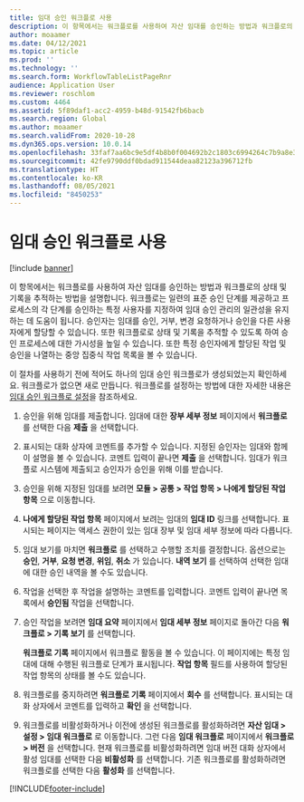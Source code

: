 ```yaml
---
title: 임대 승인 워크플로 사용
description: 이 항목에서는 워크플로를 사용하여 자산 임대를 승인하는 방법과 워크플로의 상태 및 기록을 추적하는 방법을 설명합니다.
author: moaamer
ms.date: 04/12/2021
ms.topic: article
ms.prod: ''
ms.technology: ''
ms.search.form: WorkflowTableListPageRnr
audience: Application User
ms.reviewer: roschlom
ms.custom: 4464
ms.assetid: 5f89daf1-acc2-4959-b48d-91542fb6bacb
ms.search.region: Global
ms.author: moaamer
ms.search.validFrom: 2020-10-28
ms.dyn365.ops.version: 10.0.14
ms.openlocfilehash: 33faf7aa6bc9e5df4b8b0f004692b2c1803c6994264c7b9a8e3eb404387f6800
ms.sourcegitcommit: 42fe9790ddf0bdad911544deaa82123a396712fb
ms.translationtype: HT
ms.contentlocale: ko-KR
ms.lasthandoff: 08/05/2021
ms.locfileid: "8450253"
---
```

# <a name="use-lease-approval-workflows"></a>임대 승인 워크플로 사용

[!include [banner](../includes/banner.md)]

이 항목에서는 워크플로를 사용하여 자산 임대를 승인하는 방법과 워크플로의 상태 및 기록을 추적하는 방법을 설명합니다. 워크플로는 일련의 표준 승인 단계를 제공하고 프로세스의 각 단계를 승인하는 특정 사용자를 지정하여 임대 승인 관리의 일관성을 유지하는 데 도움이 됩니다. 승인자는 임대를 승인, 거부, 변경 요청하거나 승인을 다른 사용자에게 할당할 수 있습니다. 또한 워크플로로 상태 및 기록을 추적할 수 있도록 하여 승인 프로세스에 대한 가시성을 높일 수 있습니다. 또한 특정 승인자에게 할당된 작업 및 승인을 나열하는 중앙 집중식 작업 목록을 볼 수 있습니다.

이 절차를 사용하기 전에 적어도 하나의 임대 승인 워크플로가 생성되었는지 확인하세요. 워크플로가 없으면 새로 만듭니다. 워크플로를 설정하는 방법에 대한 자세한 내용은 [임대 승인 워크플로 설정](set-up-lease-wrkflw.md)을 참조하세요.

1. 승인을 위해 임대를 제출합니다. 임대에 대한 **장부 세부 정보** 페이지에서 **워크플로** 를 선택한 다음 **제출** 을 선택합니다.
2. 표시되는 대화 상자에 코멘트를 추가할 수 있습니다. 지정된 승인자는 임대와 함께 이 설명을 볼 수 있습니다. 코멘트 입력이 끝나면 **제출** 을 선택합니다. 임대가 워크플로 시스템에 제출되고 승인자가 승인을 위해 이를 받습니다.
3. 승인을 위해 지정된 임대를 보려면 **모듈 \> 공통 \> 작업 항목 \> 나에게 할당된 작업 항목** 으로 이동합니다.
4. **나에게 할당된 작업 항목** 페이지에서 보려는 임대의 **임대 ID** 링크를 선택합니다. 표시되는 페이지는 액세스 권한이 있는 임대 장부 및 임대 세부 정보에 따라 다릅니다.
5. 임대 보기를 마치면 **워크플로** 를 선택하고 수행할 조치를 결정합니다. 옵션으로는 **승인**, **거부**, **요청 변경**, **위임**, **취소** 가 있습니다. **내역 보기** 를 선택하여 선택한 임대에 대한 승인 내역을 볼 수도 있습니다.
6. 작업을 선택한 후 작업을 설명하는 코멘트를 입력합니다. 코멘트 입력이 끝나면 목록에서 **승인됨** 작업을 선택합니다.
7. 승인 작업을 보려면 **임대 요약** 페이지에서 **임대 세부 정보** 페이지로 돌아간 다음 **워크플로 \> 기록 보기** 를 선택합니다.

    **워크플로 기록** 페이지에서 워크플로 활동을 볼 수 있습니다. 이 페이지에는 특정 임대에 대해 수행된 워크플로 단계가 표시됩니다. **작업 항목** 필드를 사용하여 할당된 작업 항목의 상태를 볼 수도 있습니다.

8. 워크플로를 중지하려면 **워크플로 기록** 페이지에서 **회수** 를 선택합니다. 표시되는 대화 상자에서 코멘트를 입력하고 **확인** 을 선택합니다.
9. 워크플로를 비활성화하거나 이전에 생성된 워크플로를 활성화하려면 **자산 임대 \> 설정 \> 임대 워크플로** 로 이동합니다. 그런 다음 **임대 워크플로** 페이지에서 **워크플로 \> 버전** 을 선택합니다. 현재 워크플로를 비활성화하려면 임대 버전 대화 상자에서 활성 임대를 선택한 다음 **비활성화** 를 선택합니다. 기존 워크플로를 활성화하려면 워크플로를 선택한 다음 **활성화** 를 선택합니다.


[!INCLUDE[footer-include](../../includes/footer-banner.md)]
